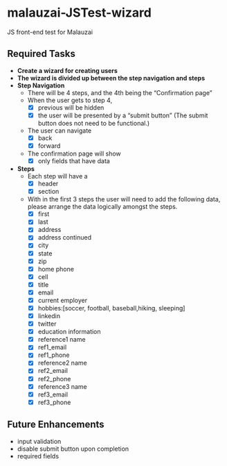 # malauzai-JSTest-wizard
JS front-end test for Malauzai

## Required Tasks
* **Create a wizard for creating users**
* **The wizard is divided up between the step navigation and steps**
* **Step Navigation**
  * There will be 4 steps, and the 4th being the “Confirmation page”
  * When the user gets to step 4, 
    - [x] previous will be hidden 
    - [x] the user will be presented by a “submit button” (The submit button does not need to be functional.)
  * The user can navigate 
    - [x] back 
    - [x] forward
  * The confirmation page will show 
    - [x] only fields that have data
* **Steps**
  * Each step will have a 
    - [x] header 
    - [x] section
  * With in the first 3 steps the user will need to add the following data, please arrange the data logically amongst the steps.
    - [x] first
    - [x] last
    - [x] address
    - [x] address continued
    - [x] city
    - [x] state
    - [x] zip
    - [x] home phone
    - [x] cell
    - [x] title
    - [x] email
    - [x] current employer
    - [x] hobbies:[soccer, football, baseball,hiking, sleeping]
    - [x] linkedin
    - [x] twitter
    - [x] education information
    - [x] reference1 name
    - [x] ref1_email
    - [x] ref1_phone
    - [x] reference2 name
    - [x] ref2_email
    - [x] ref2_phone
    - [x] reference3 name
    - [x] ref3_email
    - [x] ref3_phone
    
 ## Future Enhancements
 * input validation
 * disable submit button upon completion
 * required fields

